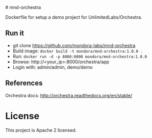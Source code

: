 # mnd-orchestra

Dockerfile for setup a demo project for UnlimitedLabs/Orchestra.


## Run it

* git clone https://github.com/mondora-labs/mnd-orchestra
* Build image: `docker build -t mondora/mnd-orchestra:1.0.0 .`
* Run: `docker run -d -p 8000:8000 mondora/mnd-orchestra:1.0.0`
* Browse: http://<your_ip>:8000/orchestra/app
* Login with: admin/admin, demo/demo 

## References

Orchestra docs: http://orchestra.readthedocs.org/en/stable/

# License

This project is Apache 2 licensed.

